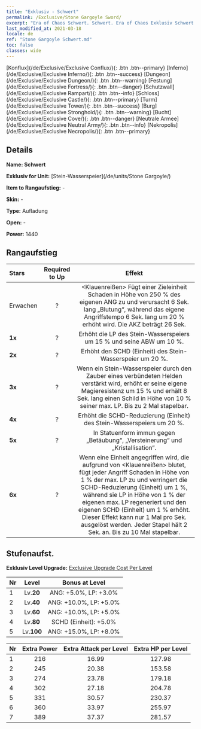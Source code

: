 ```yaml
---
title: "Exklusiv - Schwert"
permalink: /Exclusive/Stone Gargoyle Sword/
excerpt: "Era of Chaos Schwert. Schwert. Era of Chaos Exklusiv Schwert. Stein-Wasserspeier Exklusiv."
last_modified_at: 2021-03-18
locale: de
ref: "Stone Gargoyle Schwert.md"
toc: false
classes: wide
---
```

 [Konflux](/de/Exclusive/Exclusive Conflux/){: .btn .btn--primary} [Inferno](/de/Exclusive/Exclusive Inferno/){: .btn .btn--success} [Dungeon](/de/Exclusive/Exclusive Dungeon/){: .btn .btn--warning} [Festung](/de/Exclusive/Exclusive Fortress/){: .btn .btn--danger} [Schutzwall](/de/Exclusive/Exclusive Rampart/){: .btn .btn--info} [Schloss](/de/Exclusive/Exclusive Castle/){: .btn .btn--primary} [Turm](/de/Exclusive/Exclusive Tower/){: .btn .btn--success} [Burg](/de/Exclusive/Exclusive Stronghold/){: .btn .btn--warning} [Bucht](/de/Exclusive/Exclusive Cove/){: .btn .btn--danger} [Neutrale Armee](/de/Exclusive/Exclusive Neutral Army/){: .btn .btn--info} [Nekropolis](/de/Exclusive/Exclusive Necropolis/){: .btn .btn--primary} 

## Details
 **Name: Schwert** 

 **Exklusiv for Unit:** [Stein-Wasserspeier](/de/units/Stone Gargoyle/) 

 **Item to Rangaufstieg:** -

 **Skin:** -

 **Type:** Aufladung

 **Open:** -

 **Power:** 1440

## Rangaufstieg

  |     Stars    |  Required to Up | Effekt |
  |:-------------|:---------------:|:---------------:|
  |  Erwachen  | ? | <Klauenreißen> Fügt einer Zieleinheit Schaden in Höhe von 250 % des eigenen ANG zu und verursacht 6 Sek. lang „Blutung“, während das eigene Angriffstempo 6 Sek. lang um 20 % erhöht wird. Die AKZ beträgt 26 Sek. |
  | **1x** <i class="fas fa-star"/> | ? | Erhöht die LP des Stein-Wasserspeiers um 15 % und seine ABW um 10 %. |
  | **2x** <i class="fas fa-star"/> | ? | Erhöht den SCHD (Einheit) des Stein-Wasserspeier um 20 %. |
  | **3x** <i class="fas fa-star"/> | ? | <Magisches Erwachen> Wenn ein Stein-Wasserspeier durch den Zauber eines verbündeten Helden verstärkt wird, erhöht er seine eigene Magieresistenz um 15 % und erhält 8 Sek. lang einen Schild in Höhe von 10 % seiner max. LP. Bis zu 2 Mal stapelbar. |
  | **4x** <i class="fas fa-star"/> | ? | Erhöht die SCHD-Reduzierung (Einheit) des Stein-Wasserspeiers um 20 %. |
  | **5x** <i class="fas fa-star"/> | ? | In Statuenform immun gegen „Betäubung“, „Versteinerung“ und „Kristallisation“. |
  | **6x** <i class="fas fa-star"/> | ? | <Steinmaske> Wenn eine Einheit angegriffen wird, die aufgrund von <Klauenreißen> blutet, fügt jeder Angriff Schaden in Höhe von 1 % der max. LP zu und verringert die SCHD-Reduzierung (Einheit) um 1 %, während sie LP in Höhe von 1 % der eigenen max. LP regeneriert und den eigenen SCHD (Einheit) um 1 % erhöht. Dieser Effekt kann nur 1 Mal pro Sek. ausgelöst werden. Jeder Stapel hält 2 Sek. an. Bis zu 10 Mal stapelbar. |


## Stufenaufst.
 **Exklusiv Level Upgrade:** [Exclusive Upgrade Cost Per Level](/Exclusive/ExclusiveUpgradeCostPerLevel/)

  |  Nr  |   Level  | Bonus at Level |
  |:-----|:--------:|:--------------:|
  | 1 | Lv.**20** | ANG: +5.0%, LP: +3.0% |
  | 2 | Lv.**40** | ANG: +10.0%, LP: +5.0% |
  | 3 | Lv.**60** | ANG: +10.0%, LP: +5.0% |
  | 4 | Lv.**80** | SCHD (Einheit): +5.0% |
  | 5 | Lv.**100** | ANG: +15.0%, LP: +8.0% |


  |  Nr  |  Extra Power | Extra Attack per Level | Extra HP per Level |
  |:-----|:--------:|:--------:|:--------:|
  | 1 | 216 | 16.99 | 127.98 |
  | 2 | 245 | 20.38 | 153.58 |
  | 3 | 274 | 23.78 | 179.18 |
  | 4 | 302 | 27.18 | 204.78 |
  | 5 | 331 | 30.57 | 230.37 |
  | 6 | 360 | 33.97 | 255.97 |
  | 7 | 389 | 37.37 | 281.57 |



